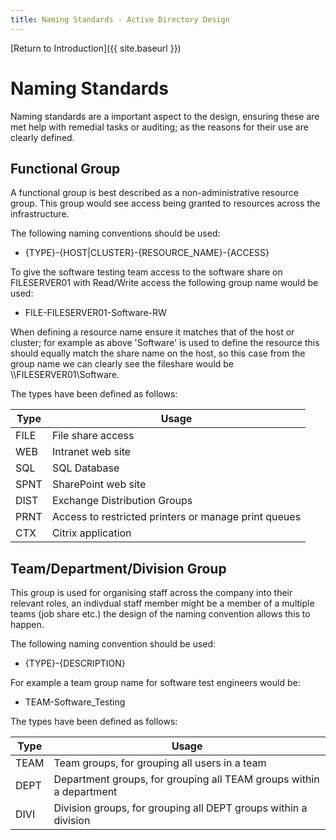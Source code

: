 ```yaml
---
title: Naming Standards - Active Directory Design
---
```


[Return to Introduction]({{ site.baseurl }})

# Naming Standards
Naming standards are a important aspect to the design, ensuring these are met help with remedial tasks or auditing; as the reasons for their use are clearly defined.

## Functional Group
A functional group is best described as a non-administrative resource group. This group would see access being granted to resources across the infrastructure.

The following naming conventions should be used:
* {TYPE}-{HOST|CLUSTER}-{RESOURCE_NAME}-{ACCESS}

To give the software testing team access to the software share on FILESERVER01 with Read/Write access the following group name would be used:
* FILE-FILESERVER01-Software-RW

When defining a resource name ensure it matches that of the host or cluster; for example as above 'Software' is used to define the resource this should equally match the share name on the host, so this case from the group name we can clearly see the fileshare would be \\\\FILESERVER01\\Software.

The types have been defined as follows:

|Type|Usage|
|---|---|
|FILE|File share access|
|WEB|Intranet web site|
|SQL|SQL Database|
|SPNT|SharePoint web site|
|DIST|Exchange Distribution Groups|
|PRNT|Access to restricted printers or manage print queues|
|CTX|Citrix application|


## Team/Department/Division Group
This group is used for organising staff across the company into their relevant roles, an indivdual staff member might be a member of a multiple teams (job share etc.) the design of the naming convention allows this to happen.

The following naming convention should be used:
* {TYPE}-{DESCRIPTION}

For example a team group name for software test engineers would be:
* TEAM-Software_Testing

The types have been defined as follows:

|Type|Usage|
|---|---|
|TEAM|Team groups, for grouping all users in a team|
|DEPT|Department groups, for grouping all TEAM groups within a department|
|DIVI|Division groups, for grouping all DEPT groups within a division|
